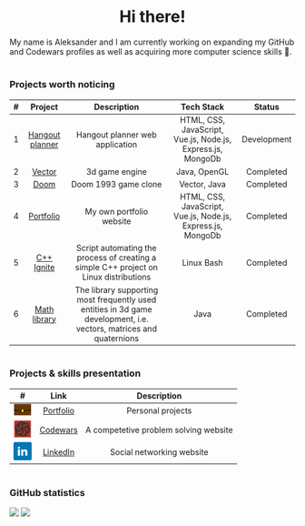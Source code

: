 <!--
**aleksander73/aleksander73** is a ✨ _special_ ✨ repository because its `README.md` (this file) appears on your GitHub profile.

Here are some ideas to get you started:

- 🔭 I’m currently working on ...
- 🌱 I’m currently learning ...
- 👯 I’m looking to collaborate on ...
- 🤔 I’m looking for help with ...
- 💬 Ask me about ...
- 📫 How to reach me: ...
- 😄 Pronouns: ...
- ⚡ Fun fact: ...
-->

<h1 align="center">Hi there!</h1>
<p>My name is Aleksander and I am currently working on expanding my GitHub and Codewars profiles as well as acquiring more computer science skills 📖.</p>

<h1></h1>

### Projects worth noticing

| # | Project | Description | Tech Stack | Status |
| :---: | :---: | :---: | :---: | :---: |
| 1 | <a href="https://github.com/aleksander73/hangout-planner">Hangout planner</a> | Hangout planner web application | HTML, CSS, JavaScript, Vue.js, Node.js, Express.js, MongoDb | Development |
| 2 | <a href="https://github.com/aleksander73/vector">Vector</a> | 3d game engine | Java, OpenGL | Completed |
| 3 | <a href="https://github.com/aleksander73/doom">Doom</a> | Doom 1993 game clone | Vector, Java | Completed |
| 4 | <a href="https://github.com/aleksander73/portfolio">Portfolio</a> | My own portfolio website | HTML, CSS, JavaScript, Vue.js, Node.js, Express.js, MongoDb | Completed |
| 5 | <a href="https://github.com/aleksander73/cpp-ignite-linux">C++ Ignite</a> | Script automating the process of creating a simple C++ project on Linux distributions | Linux Bash | Completed |
| 6 | <a href="https://github.com/aleksander73/math-library-android">Math library</a> | The library supporting most frequently used entities in 3d game development, i.e. vectors, matrices and quaternions | Java | Completed |

<h1></h1>

### Projects & skills presentation

| # | Link | Description |
| :---: | :---: | :---: |
| <img title="Portfolio" height="20px" src="./assets/portfolio.png"/> | <a href="https://aleksander73-portfolio.herokuapp.com">Portfolio</a> | Personal projects |
| <img title="Codewars" height="30px" src="./assets/codewars.png"/> | <a href="https://github.com/aleksander73/codewars">Codewars</a> | A competetive problem solving website |
| <img title="LinkedIn" height="32px" src="./assets/linkedin.png"/> | <a href="https://www.linkedin.com/in/aleksander-dobkowski-a32534b9/?locale=en_US">LinkedIn</a> | Social networking website |

<h1></h1>

### GitHub statistics

<a href="https://github.com/aleksander73"><img src="https://github-readme-stats.vercel.app/api/?username=aleksander73&count_private=true&show_icons=true&theme=dark&bg_color=0d1117&border_radius=0" width="475px" /></a>
<a href="https://github.com/aleksander73"><img src="https://github-readme-stats.vercel.app/api/top-langs/?username=aleksander73&layout=compact&langs_count=10&card_width=445&exclude_repo=physics&theme=dark&bg_color=0d1117&border_radius=0" width="475px" /></a>

